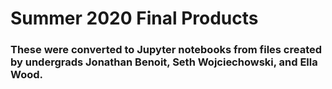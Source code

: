 # Summer 2020 Final Products
### These were converted to Jupyter notebooks from files created by undergrads Jonathan Benoit, Seth Wojciechowski, and Ella Wood.
